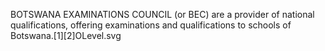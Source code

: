 BOTSWANA EXAMINATIONS COUNCIL (or BEC) are a provider of national qualifications, offering examinations and qualifications to schools of Botswana.[1][2]OLevel.svg
